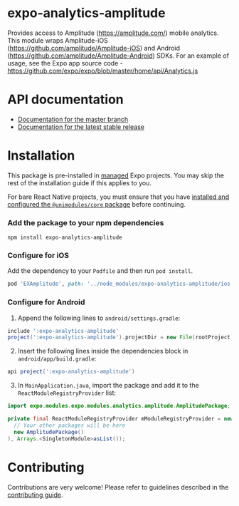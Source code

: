 # expo-analytics-amplitude

Provides access to Amplitude (https://amplitude.com/) mobile analytics. This module wraps Amplitude-iOS (https://github.com/amplitude/Amplitude-iOS) and Android (https://github.com/amplitude/Amplitude-Android) SDKs. For an example of usage, see the Expo app source code - https://github.com/expo/expo/blob/master/home/api/Analytics.js

# API documentation

- [Documentation for the master branch](https://github.com/expo/expo/blob/master/docs/pages/versions/unversioned/sdk/analytics-amplitude.md)
- [Documentation for the latest stable release](https://docs.expo.io/versions/latest/sdk/analytics-amplitude/)

# Installation

This package is pre-installed in [managed](https://docs.expo.io/versions/latest/introduction/managed-vs-bare/) Expo projects. You may skip the rest of the installation guide if this applies to you.

For bare React Native projects, you must ensure that you have [installed and configured the `@unimodules/core` package](https://github.com/unimodules/core) before continuing.

### Add the package to your npm dependencies

```
npm install expo-analytics-amplitude
```

### Configure for iOS

Add the dependency to your `Podfile` and then run `pod install`.

```ruby
pod 'EXAmplitude', path: '../node_modules/expo-analytics-amplitude/ios'
```

### Configure for Android

1. Append the following lines to `android/settings.gradle`:

```gradle
include ':expo-analytics-amplitude'
project(':expo-analytics-amplitude').projectDir = new File(rootProject.projectDir, '../node_modules/expo-analytics-amplitude/android')
```

2. Insert the following lines inside the dependencies block in `android/app/build.gradle`:
```gradle
api project(':expo-analytics-amplitude')
```

3. In `MainApplication.java`, import the package and add it to the `ReactModuleRegistryProvider` list:
```java
import expo.modules.expo.modules.analytics.amplitude.AmplitudePackage;
```
```java
private final ReactModuleRegistryProvider mModuleRegistryProvider = new ReactModuleRegistryProvider(Arrays.<Package>asList(
  // Your other packages will be here
  new AmplitudePackage()
), Arrays.<SingletonModule>asList());
```

# Contributing

Contributions are very welcome! Please refer to guidelines described in the [contributing guide]( https://github.com/expo/expo#contributing).
